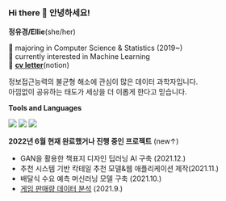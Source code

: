 ### Hi there 👋 안녕하세요!

**정유경/Ellie**(she/her)

🌱 majoring in Computer Science & Statistics (2019~)<br>
🌱 currently interested in Machine Learning <br>
🔖 <a href="https://imminent-statistic-7fd.notion.site/Ellie-d89bf30dd7e34d07ace2832526f9801c">**cv letter**</a>(notion)


정보접근능력의 불균형 해소에 관심이 많은 데이터 과학자입니다.<br>
아낌없이 공유하는 태도가 세상을 더 이롭게 한다고 믿습니다. 


**Tools and Languages** 

<img src="https://img.shields.io/badge/python-3776AB?style=flat-square&logo=python&logoColor=white"/> <img src="https://img.shields.io/badge/GoogleColab-F9AB00?style=flat-square&logo=googlecolab&logoColor=black"/> <img src="https://img.shields.io/badge/scikitlearn-F7931E?style=flat-square&logo=scikit-learn&logoColor=white"/>



**2022년 6월 현재 완료했거나 진행 중인 프로젝트** (new↑)

- GAN을 활용한 책표지 디자인 딥러닝 AI 구축 (2021.12.)
- 추천 시스템 기반 칵테일 추천 모델&웹 애플리케이션 제작(2021.11.)
- 배달식 수요 예측 머신러닝 모델 구축 (2021.10.)
- <a href="https://github.com/yk-Jeong/gamedata_analysis">게임 판매량 데이터 분석</a> (2021.9.)
